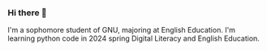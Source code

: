 ### Hi there 👋

I'm a sophomore student of GNU, majoring at English Education.
I'm learning python code in 2024 spring Digital Literacy and English Education.


